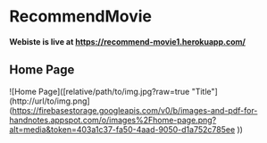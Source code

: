 # RecommendMovie
#### Webiste is live at https://recommend-movie1.herokuapp.com/
## Home Page

![Home Page]([relative/path/to/img.jpg?raw=true "Title"](http://url/to/img.png](https://firebasestorage.googleapis.com/v0/b/images-and-pdf-for-handnotes.appspot.com/o/images%2Fhome-page.png?alt=media&token=403a1c37-fa50-4aad-9050-d1a752c785ee
))
